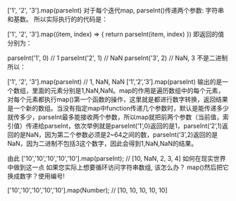 

['1', '2', '3'].map(parseInt)
对于每个迭代map, parseInt()传递两个参数: 字符串和基数。
所以实际执行的的代码是：

['1', '2', '3'].map((item, index) => {
	return parseInt(item, index)
})
即返回的值分别为：

parseInt('1', 0) // 1
parseInt('2', 1) // NaN
parseInt('3', 2) // NaN, 3 不是二进制
所以：

['1', '2', '3'].map(parseInt)
// 1, NaN, NaN
[‘1’,‘2’,‘3’].map(parseInt) 输出的是一个数组，里面的元素分别是1,NaN,NaN。map的作用是遍历数组中的每个元素，对每个元素都执行map()第一个函数的操作，这里就是都进行数字转换，返回结果是一个新的数组。当没有指定map中function传递几个参数时，默认是能传递多少就传多少，parseInt最多能接收两个参数，所以map就把前两个参数（当前值，索引值）传递给parseInt，依次举例就是parseInt(‘1’,0)返回的是1，parseInt(‘2’,1)返回的是NaN，因为第二个参数必须是2~64之间的数，parseInt(‘3’,2)返回的是NaN，因为二进制不包括3这个数字，因此会得到1,NaN,NaN的结果。



由此
['10','10','10','10','10'].map(parseInt);
// [10, NaN, 2, 3, 4]
如何在现实世界中做到这一点
如果您实际上想要循环访问字符串数组, 该怎么办？ map()然后把它换成数字？使用编号!

['10','10','10','10','10'].map(Number);
// [10, 10, 10, 10, 10]